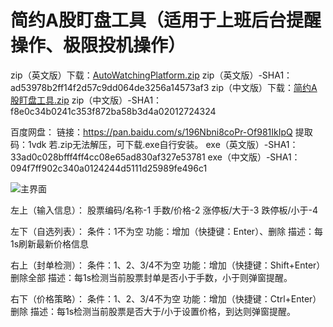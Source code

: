 # 简约A股盯盘工具（适用于上班后台提醒操作、极限投机操作）

zip（英文版）下载：[AutoWatchingPlatform.zip](https://github.com/690688037/AutoWatchingPlatform/files/8622390/AutoWatchingPlatform.zip)
zip（英文版）-SHA1：ad53978b2ff14f2d57c9dd064de3256a14573af3
zip（中文版）下载：[简约A股盯盘工具.zip](https://github.com/690688037/AutoWatchingPlatform/files/8622392/A.zip)
zip（中文版）-SHA1：f8e0c34b0241c353f872ba58b3d4a02012724324

百度网盘：
链接：https://pan.baidu.com/s/196Nbni8coPr-Of981IkIpQ 
提取码：1vdk
若.zip无法解压，可下载.exe自行安装。
exe（英文版）-SHA1：33ad0c028bfff4ff4cc08e65ad830af327e53781
exe（中文版）-SHA1：094f7ff902c340a0124244d5111d25989fe496c1

![主界面](https://user-images.githubusercontent.com/37139897/166705464-c5d3670d-07d4-427a-95a8-edc9a055160d.png)

左上（输入信息）：
股票编码/名称-1
手数/价格-2
涨停板/大于-3
跌停板/小于-4

左下（自选列表）：
条件：1不为空
功能：增加（快捷键：Enter）、删除
描述：每1s刷新最新价格信息

右上（封单检测）：
条件：1、2、3/4不为空
功能：增加（快捷键：Shift+Enter） 删除全部
描述：每1s检测当前股票封单是否小于手数，小于则弹窗提醒。

右下（价格策略）：
条件：1、2、3/4不为空
功能：增加（快捷键：Ctrl+Enter） 删除
描述：每1s检测当前股票是否大于/小于设置价格，到达则弹窗提醒。
